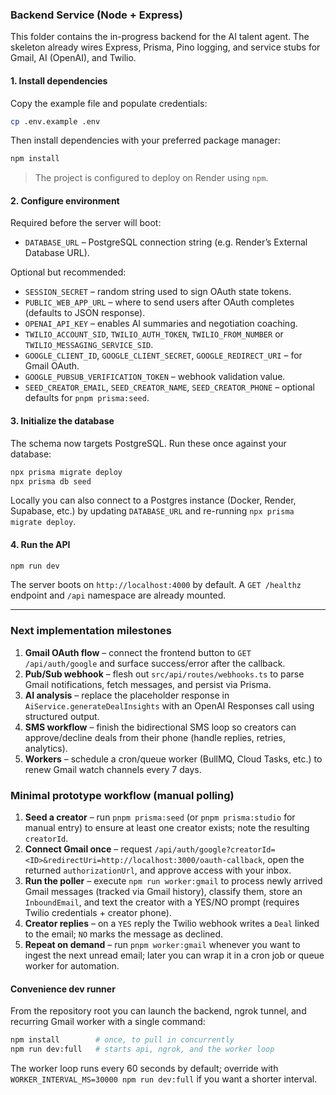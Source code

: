 ### Backend Service (Node + Express)

This folder contains the in-progress backend for the AI talent agent. The skeleton already wires Express, Prisma, Pino logging, and service stubs for Gmail, AI (OpenAI), and Twilio.

#### 1. Install dependencies

Copy the example file and populate credentials:

```bash
cp .env.example .env
```

Then install dependencies with your preferred package manager:

```bash
npm install
```

> The project is configured to deploy on Render using `npm`.

#### 2. Configure environment

Required before the server will boot:
- `DATABASE_URL` – PostgreSQL connection string (e.g. Render’s External Database URL).

Optional but recommended:
- `SESSION_SECRET` – random string used to sign OAuth state tokens.
- `PUBLIC_WEB_APP_URL` – where to send users after OAuth completes (defaults to JSON response).
- `OPENAI_API_KEY` – enables AI summaries and negotiation coaching.
- `TWILIO_ACCOUNT_SID`, `TWILIO_AUTH_TOKEN`, `TWILIO_FROM_NUMBER` or `TWILIO_MESSAGING_SERVICE_SID`.
- `GOOGLE_CLIENT_ID`, `GOOGLE_CLIENT_SECRET`, `GOOGLE_REDIRECT_URI` – for Gmail OAuth.
- `GOOGLE_PUBSUB_VERIFICATION_TOKEN` – webhook validation value.
- `SEED_CREATOR_EMAIL`, `SEED_CREATOR_NAME`, `SEED_CREATOR_PHONE` – optional defaults for `pnpm prisma:seed`.

#### 3. Initialize the database

The schema now targets PostgreSQL. Run these once against your database:

```bash
npx prisma migrate deploy
npx prisma db seed
```

Locally you can also connect to a Postgres instance (Docker, Render, Supabase, etc.) by updating `DATABASE_URL` and re-running `npx prisma migrate deploy`.

#### 4. Run the API

```bash
npm run dev
```

The server boots on `http://localhost:4000` by default. A `GET /healthz` endpoint and `/api` namespace are already mounted.

---

### Next implementation milestones

1. **Gmail OAuth flow** – connect the frontend button to `GET /api/auth/google` and surface success/error after the callback.
2. **Pub/Sub webhook** – flesh out `src/api/routes/webhooks.ts` to parse Gmail notifications, fetch messages, and persist via Prisma.
3. **AI analysis** – replace the placeholder response in `AiService.generateDealInsights` with an OpenAI Responses call using structured output.
4. **SMS workflow** – finish the bidirectional SMS loop so creators can approve/decline deals from their phone (handle replies, retries, analytics).
5. **Workers** – schedule a cron/queue worker (BullMQ, Cloud Tasks, etc.) to renew Gmail watch channels every 7 days.

### Minimal prototype workflow (manual polling)

1. **Seed a creator** – run `pnpm prisma:seed` (or `pnpm prisma:studio` for manual entry) to ensure at least one creator exists; note the resulting `creatorId`.
2. **Connect Gmail once** – request `/api/auth/google?creatorId=<ID>&redirectUri=http://localhost:3000/oauth-callback`, open the returned `authorizationUrl`, and approve access with your inbox.
3. **Run the poller** – execute `npm run worker:gmail` to process newly arrived Gmail messages (tracked via Gmail history), classify them, store an `InboundEmail`, and text the creator with a YES/NO prompt (requires Twilio credentials + creator phone).
4. **Creator replies** – on a `YES` reply the Twilio webhook writes a `Deal` linked to the email; `NO` marks the message as declined.
5. **Repeat on demand** – run `pnpm worker:gmail` whenever you want to ingest the next unread email; later you can wrap it in a cron job or queue worker for automation.

#### Convenience dev runner

From the repository root you can launch the backend, ngrok tunnel, and recurring Gmail worker with a single command:

```bash
npm install        # once, to pull in concurrently
npm run dev:full   # starts api, ngrok, and the worker loop
```

The worker loop runs every 60 seconds by default; override with `WORKER_INTERVAL_MS=30000 npm run dev:full` if you want a shorter interval.
